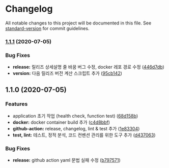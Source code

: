 # Changelog

All notable changes to this project will be documented in this file. See [standard-version](https://github.com/conventional-changelog/standard-version) for commit guidelines.

### [1.1.1](https://github.com/Nexters/landlords-server/compare/v1.1.0...v1.1.1) (2020-07-05)


### Bug Fixes

* **release:** 릴리즈 상세설명 줄 바꿈 버그 수정, docker 레포 경로 수정 ([446d7db](https://github.com/Nexters/landlords-server/commit/446d7dbd9f6a1232ace9a5dd6f66f7aed71d1ae5))
* **version:** 다음 릴리즈 버전 계산 스크립트 추가 ([95cb142](https://github.com/Nexters/landlords-server/commit/95cb142ad8f724e1c2eb624d3ceae56a18cb18d8))

## 1.1.0 (2020-07-05)


### Features

* application 초기 작업 (health check, function test) ([68d158b](https://github.com/Nexters/landlords-server/commit/68d158b76f8313da75b17b57d29411a51313de8c))
* **docker:** docker container build  추가 ([c4d8bbf](https://github.com/Nexters/landlords-server/commit/c4d8bbf46ee9c1d0c3aec4860ef27b29c9cba905))
* **github-action:** release, changelog, lint & test 추가 ([1e83304](https://github.com/Nexters/landlords-server/commit/1e83304eee371a3b8ce6561ea74602dbf0a6f85b))
* **test, lint:** 테스트, 정적 분석, 코드 컨벤션 관리를 위한 도구 추가 ([d437063](https://github.com/Nexters/landlords-server/commit/d4370639b7406fc745d390fd19fd5376510c7e21))


### Bug Fixes

* **release:** github action yaml 문법 실패 수정 ([b797571](https://github.com/Nexters/landlords-server/commit/b797571578a23876c0e3337d343f42df6a0efac3))
